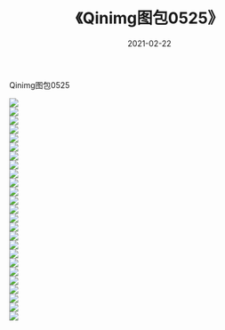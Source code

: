 ﻿---
layout: post
title:  《Qinimg图包0525》
date:   2021-02-22
img: http://imgx.orgx.ga/Qinimg图包/Qinimg图包0525/000.jpg
categories: [美女, 清纯, 唯美]
---

Qinimg图包0525

 ![](http://imgx.orgx.ga/Qinimg图包/Qinimg图包0525/001.jpg) <br>![](http://imgx.orgx.ga/Qinimg图包/Qinimg图包0525/002.jpg) <br>![](http://imgx.orgx.ga/Qinimg图包/Qinimg图包0525/003.jpg) <br>![](http://imgx.orgx.ga/Qinimg图包/Qinimg图包0525/004.jpg) <br>![](http://imgx.orgx.ga/Qinimg图包/Qinimg图包0525/005.jpg) <br>![](http://imgx.orgx.ga/Qinimg图包/Qinimg图包0525/006.jpg) <br>![](http://imgx.orgx.ga/Qinimg图包/Qinimg图包0525/007.jpg) <br>![](http://imgx.orgx.ga/Qinimg图包/Qinimg图包0525/008.jpg) <br>![](http://imgx.orgx.ga/Qinimg图包/Qinimg图包0525/009.jpg) <br>![](http://imgx.orgx.ga/Qinimg图包/Qinimg图包0525/010.jpg) <br>![](http://imgx.orgx.ga/Qinimg图包/Qinimg图包0525/011.jpg) <br>![](http://imgx.orgx.ga/Qinimg图包/Qinimg图包0525/012.jpg) <br>![](http://imgx.orgx.ga/Qinimg图包/Qinimg图包0525/013.jpg) <br>![](http://imgx.orgx.ga/Qinimg图包/Qinimg图包0525/014.jpg) <br>![](http://imgx.orgx.ga/Qinimg图包/Qinimg图包0525/015.jpg) <br>![](http://imgx.orgx.ga/Qinimg图包/Qinimg图包0525/016.jpg) <br>![](http://imgx.orgx.ga/Qinimg图包/Qinimg图包0525/017.jpg) <br>![](http://imgx.orgx.ga/Qinimg图包/Qinimg图包0525/018.jpg) <br>![](http://imgx.orgx.ga/Qinimg图包/Qinimg图包0525/019.jpg) <br>![](http://imgx.orgx.ga/Qinimg图包/Qinimg图包0525/020.jpg) <br>![](http://imgx.orgx.ga/Qinimg图包/Qinimg图包0525/021.jpg) <br>![](http://imgx.orgx.ga/Qinimg图包/Qinimg图包0525/022.jpg) <br>![](http://imgx.orgx.ga/Qinimg图包/Qinimg图包0525/023.jpg) <br>![](http://imgx.orgx.ga/Qinimg图包/Qinimg图包0525/024.jpg) <br>![](http://imgx.orgx.ga/Qinimg图包/Qinimg图包0525/025.jpg) <br>